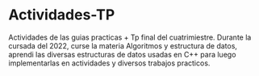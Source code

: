 # Actividades-TP
Actividades de las guias practicas + Tp final del cuatrimiestre. Durante la cursada del 2022, curse la materia Algoritmos y estructura de datos, aprendi las diversas estructuras de datos usadas en C++ para luego
implementarlas en actividades y diversos trabajos practicos.
